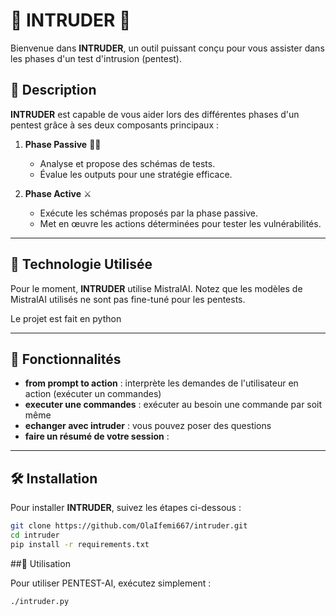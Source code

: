 # 🌟 INTRUDER 🌟

Bienvenue dans **INTRUDER**, un outil puissant conçu pour vous assister dans les phases d'un test d'intrusion (pentest). 

## 🚀 Description

**INTRUDER** est capable de vous aider lors des différentes phases d'un pentest grâce à ses deux composants principaux :

1. **Phase Passive** 🕵️‍♂️
    - Analyse et propose des schémas de tests.
    - Évalue les outputs pour une stratégie efficace.

2. **Phase Active** ⚔️
    - Exécute les schémas proposés par la phase passive.
    - Met en œuvre les actions déterminées pour tester les vulnérabilités.

---

## 🧠 Technologie Utilisée

Pour le moment, **INTRUDER** utilise MistralAI. Notez que les modèles de MistralAI utilisés ne sont pas  fine-tuné pour les pentests.

Le projet est fait en python

---

## 🎯 Fonctionnalités

- **from prompt to action** : interprète les demandes de l'utilisateur en action (exécuter un commandes)
- **executer une commandes** : exécuter au besoin une commande par soit même 
- **echanger avec intruder** : vous pouvez poser des questions
- **faire un résumé de votre session** : 

---

## 🛠️ Installation

Pour installer **INTRUDER**, suivez les étapes ci-dessous :

```bash
git clone https://github.com/OlaIfemi667/intruder.git
cd intruder
pip install -r requirements.txt
```

##🔧 Utilisation

Pour utiliser PENTEST-AI, exécutez simplement :

```bash
./intruder.py
```
